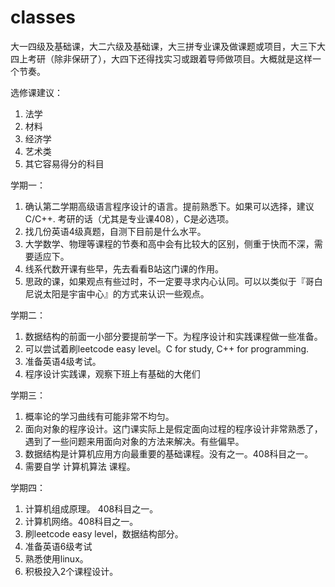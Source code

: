 # classes
大一四级及基础课，大二六级及基础课，大三拼专业课及做课题或项目，大三下大四上考研（除非保研了），大四下还得找实习或跟着导师做项目。大概就是这样一个节奏。

选修课建议：
1. 法学
2. 材料
3. 经济学
4. 艺术类
5. 其它容易得分的科目

学期一：
1. 确认第二学期高级语言程序设计的语言。提前熟悉下。如果可以选择，建议C/C++. 考研的话（尤其是专业课408），C是必选项。
2. 找几份英语4级真题，自测下目前是什么水平。
3. 大学数学、物理等课程的节奏和高中会有比较大的区别，侧重于快而不深，需要适应下。
4. 线系代数开课有些早，先去看看B站这门课的作用。
5. 思政的课，如果观点有些过时，不一定要寻求内心认同。可以以类似于『哥白尼说太阳是宇宙中心』的方式来认识一些观点。

学期二：
1. 数据结构的前面一小部分要提前学一下。为程序设计和实践课程做一些准备。
2. 可以尝试着刷leetcode easy level。C for study, C++ for programming.
3. 准备英语4级考试。
4. 程序设计实践课，观察下班上有基础的大佬们

学期三：
1. 概率论的学习曲线有可能非常不均匀。
2. 面向对象的程序设计。这门课实际上是假定面向过程的程序设计非常熟悉了，遇到了一些问题来用面向对象的方法来解决。有些偏早。
3. 数据结构是计算机应用方向最重要的基础课程。没有之一。408科目之一。
4. 需要自学 计算机算法 课程。

学期四：
1. 计算机组成原理。 408科目之一。
2. 计算机网络。408科目之一。
3. 刷leetcode easy level，数据结构部分。
4. 准备英语6级考试
5. 熟悉使用linux。
6. 积极投入2个课程设计。
